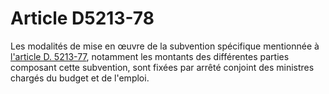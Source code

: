 # Article D5213-78

Les modalités de mise en œuvre de la subvention spécifique mentionnée à [l'article D. 5213-77][1], notamment les montants des différentes parties composant cette subvention, sont fixées par arrêté conjoint des ministres chargés du budget et de l'emploi.

 [1]: /affichCodeArticle.do?cidTexte=LEGITEXT000006072050&idArticle=LEGIARTI000018495466&dateTexte=&categorieLien=cid